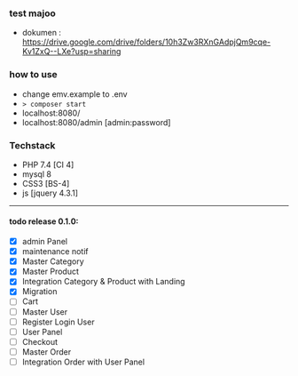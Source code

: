 ### test majoo

- dokumen : https://drive.google.com/drive/folders/10h3Zw3RXnGAdpjQm9cqe-Kv1ZxQ--LXe?usp=sharing

### how to use

- change emv.example to .env
- `> composer start`
- localhost:8080/ 
- localhost:8080/admin [admin:password]

### Techstack

- PHP 7.4 [CI 4]
- mysql 8
- CSS3 [BS-4]
- js [jquery 4.3.1]


___

#### todo release 0.1.0:

- [x] admin Panel
- [x] maintenance notif
- [x] Master Category
- [x] Master Product
- [x] Integration Category & Product with Landing
- [x] Migration
- [ ] Cart
- [ ] Master User
- [ ] Register Login User
- [ ] User Panel
- [ ] Checkout
- [ ] Master Order
- [ ] Integration Order with User Panel